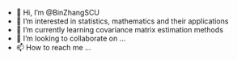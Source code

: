 - 👋 Hi, I’m @BinZhangSCU
- 👀 I’m interested in statistics, mathematics and their applications
- 🌱 I’m currently learning covariance matrix estimation methods
- 💞️ I’m looking to collaborate on ...
- 📫 How to reach me ...

<!---
BinZhangSCU/BinZhangSCU is a ✨ special ✨ repository because its `README.md` (this file) appears on your GitHub profile.
You can click the Preview link to take a look at your changes.
--->
